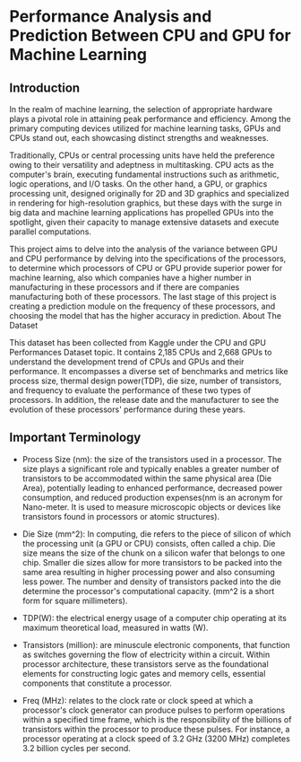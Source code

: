 # Performance Analysis and Prediction Between CPU and GPU for Machine Learning

## Introduction

In the realm of machine learning, the selection of appropriate hardware plays a pivotal role in attaining peak performance and efficiency. Among the primary computing devices utilized for machine learning tasks, GPUs and CPUs stand out, each showcasing distinct strengths and weaknesses.

Traditionally, CPUs or central processing units have held the preference owing to their versatility and adeptness in multitasking. CPU acts as the computer's brain, executing fundamental instructions such as arithmetic, logic operations, and I/O tasks. On the other hand, a GPU, or graphics processing unit, designed originally for 2D and 3D graphics and specialized in rendering for high-resolution graphics, but these days with the surge in big data and machine learning applications has propelled GPUs into the spotlight, given their capacity to manage extensive datasets and execute parallel computations.

This project aims to delve into the analysis of the variance between GPU and CPU performance by delving into the specifications of the processors, to determine which processors of CPU or GPU provide superior power for machine learning, also which companies have a higher number in manufacturing in these processors and if there are companies manufacturing both of these processors. The last stage of this project is creating a prediction module on the frequency of these processors, and choosing the model that has the higher accuracy in prediction.
About The Dataset

This dataset has been collected from Kaggle under the CPU and GPU Performances Dataset topic. It contains 2,185 CPUs and 2,668 GPUs to understand the development trend of CPUs and GPUs and their performance. It encompasses a diverse set of benchmarks and metrics like process size, thermal design power(TDP), die size, number of transistors, and frequency to evaluate the performance of these two types of processors. In addition, the release date and the manufacturer to see the evolution of these processors' performance during these years.

## Important Terminology

 - Process Size (nm): the size of the transistors used in a processor. The size plays a significant role and typically enables a greater number of transistors to be accommodated within the same physical area (Die Area), potentially leading to enhanced performance, decreased power consumption, and reduced production expenses(nm is an acronym for Nano-meter. It is used to measure microscopic objects or devices like transistors found in processors or atomic structures).

 - Die Size (mm^2): In computing, die refers to the piece of silicon of which the processing unit (a GPU or CPU) consists, often called a chip. Die size means the size of the chunk on a silicon wafer that belongs to one chip. Smaller die sizes allow for more transistors to be packed into the same area resulting in higher processing power and also consuming less power. The number and density of transistors packed into the die determine the processor's computational capacity. (mm^2 is a short form for square millimeters).

 - TDP(W): the electrical energy usage of a computer chip operating at its maximum theoretical load, measured in watts (W).

 - Transistors (million): are minuscule electronic components, that function as switches governing the flow of electricity within a circuit. Within processor architecture, these transistors serve as the foundational elements for constructing logic gates and memory cells, essential components that constitute a processor.

 - Freq (MHz): relates to the clock rate or clock speed at which a processor's clock generator can produce pulses to perform operations within a specified time frame, which is the responsibility of the billions of transistors within the processor to produce these pulses. For instance, a processor operating at a clock speed of 3.2 GHz (3200 MHz) completes 3.2 billion cycles per second.
